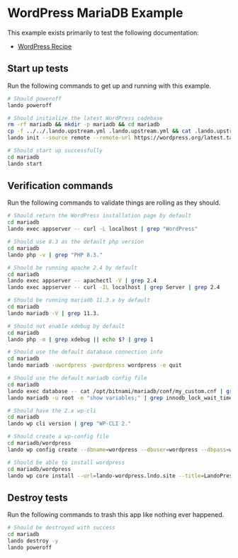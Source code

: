 WordPress MariaDB Example
=========================

This example exists primarily to test the following documentation:

* [WordPress Recipe](https://docs.devwithlando.io/tutorials/wordpress.html)

## Start up tests

Run the following commands to get up and running with this example.

```bash
# Should poweroff
lando poweroff

# Should initialize the latest WordPress codebase
rm -rf mariadb && mkdir -p mariadb && cd mariadb
cp -f ../../.lando.upstream.yml .lando.upstream.yml && cat .lando.upstream.yml
lando init --source remote --remote-url https://wordpress.org/latest.tar.gz --recipe wordpress --webroot wordpress --name lando-wordpress-mariadb --option php=8.3 --option database=mariadb:11.3

# Should start up successfully
cd mariadb
lando start
```

## Verification commands

Run the following commands to validate things are rolling as they should.

```bash
# Should return the WordPress installation page by default
cd mariadb
lando exec appserver -- curl -L localhost | grep "WordPress"

# Should use 8.3 as the default php version
cd mariadb
lando php -v | grep "PHP 8.3."

# Should be running apache 2.4 by default
cd mariadb
lando exec appserver -- apachectl -V | grep 2.4
lando exec appserver -- curl -IL localhost | grep Server | grep 2.4

# Should be running mariadb 11.3.x by default
cd mariadb
lando mariadb -V | grep 11.3.

# Should not enable xdebug by default
cd mariadb
lando php -m | grep xdebug || echo $? | grep 1

# Should use the default database connection info
cd mariadb
lando mariadb -uwordpress -pwordpress wordpress -e quit

# Should use the default mariadb config file
cd mariadb
lando exec database -- cat /opt/bitnami/mariadb/conf/my_custom.cnf | grep "innodb_lock_wait_timeout = 121"
lando mariadb -u root -e "show variables;" | grep innodb_lock_wait_timeout | grep 121

# Should have the 2.x wp-cli
cd mariadb
lando wp cli version | grep "WP-CLI 2."

# Should create a wp-config file
cd mariadb/wordpress
lando wp config create --dbname=wordpress --dbuser=wordpress --dbpass=wordpress --dbhost=database --force

# Should be able to install wordpress
cd mariadb/wordpress
lando wp core install --url=lando-wordpress.lndo.site --title=LandoPress --admin_user=admin --admin_email=mike@pirog.com --skip-email
```

## Destroy tests

Run the following commands to trash this app like nothing ever happened.

```bash
# Should be destroyed with success
cd mariadb
lando destroy -y
lando poweroff
```
